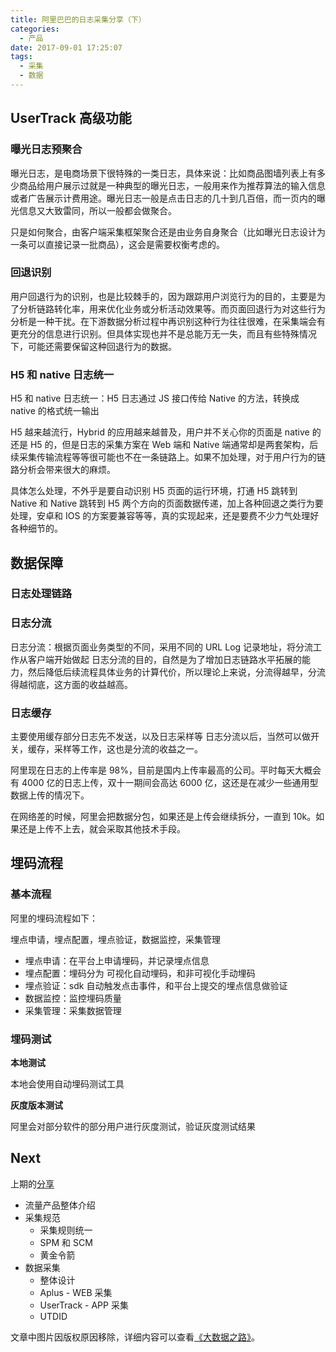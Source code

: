```yaml
---
title: 阿里巴巴的日志采集分享（下）
categories:
  - 产品
date: 2017-09-01 17:25:07
tags:
  - 采集
  - 数据
---
```


## UserTrack 高级功能

### 曝光日志预聚合

曝光日志，是电商场景下很特殊的一类日志，具体来说：比如商品图墙列表上有多少商品给用户展示过就是一种典型的曝光日志，一般用来作为推荐算法的输入信息或者广告展示计费用途。曝光日志一般是点击日志的几十到几百倍，而一页内的曝光信息又大致雷同，所以一般都会做聚合。

只是如何聚合，由客户端采集框架聚合还是由业务自身聚合（比如曝光日志设计为一条可以直接记录一批商品），这会是需要权衡考虑的。

### 回退识别

用户回退行为的识别，也是比较棘手的，因为跟踪用户浏览行为的目的，主要是为了分析链路转化率，用来优化业务或分析活动效果等。而页面回退行为对这些行为分析是一种干扰。在下游数据分析过程中再识别这种行为往往很难，在采集端会有更充分的信息进行识别。但具体实现也并不是总能万无一失，而且有些特殊情况下，可能还需要保留这种回退行为的数据。

<!-- ![](http://pics.naaln.com/blog/2019-01-14-031946.jpg-basicBlog) -->

### H5 和 native 日志统一

H5 和 native 日志统一：H5 日志通过 JS 接口传给 Native 的方法，转换成 native 的格式统一输出

H5 越来越流行，Hybrid 的应用越来越普及，用户并不关心你的页面是 native 的还是 H5 的，但是日志的采集方案在 Web 端和 Native 端通常却是两套架构，后续采集传输流程等等很可能也不在一条链路上。如果不加处理，对于用户行为的链路分析会带来很大的麻烦。

具体怎么处理，不外乎是要自动识别 H5 页面的运行环境，打通 H5 跳转到 Native 和 Native 跳转到 H5 两个方向的页面数据传递，加上各种回退之类行为要处理，安卓和 IOS 的方案要兼容等等，真的实现起来，还是要费不少力气处理好各种细节的。

## 数据保障

### 日志处理链路

<!-- ![](http://pics.naaln.com/blog/2019-01-14-031948.jpg-basicBlog) -->

### 日志分流

日志分流：根据页面业务类型的不同，采用不同的 URL Log 记录地址，将分流工作从客户端开始做起
日志分流的目的，自然是为了增加日志链路水平拓展的能力，然后降低后续流程具体业务的计算代价，所以理论上来说，分流得越早，分流得越彻底，这方面的收益越高。

### 日志缓存

主要使用缓存部分日志先不发送，以及日志采样等
日志分流以后，当然可以做开关，缓存，采样等工作，这也是分流的收益之一。

阿里现在日志的上传率是 98%，目前是国内上传率最高的公司。平时每天大概会有 4000 亿的日志上传，双十一期间会高达 6000 亿，这还是在减少一些通用型数据上传的情况下。

在网络差的时候，阿里会把数据分包，如果还是上传会继续拆分，一直到 10k。如果还是上传不上去，就会采取其他技术手段。

## 埋码流程

### 基本流程

阿里的埋码流程如下：

埋点申请，埋点配置，埋点验证，数据监控，采集管理

- 埋点申请：在平台上申请埋码，并记录埋点信息
- 埋点配置：埋码分为 可视化自动埋码，和非可视化手动埋码
- 埋点验证：sdk 自动触发点击事件，和平台上提交的埋点信息做验证
- 数据监控：监控埋码质量
- 采集管理：采集数据管理

### 埋码测试

**本地测试**

本地会使用自动埋码测试工具

**灰度版本测试**

阿里会对部分软件的部分用户进行灰度测试，验证灰度测试结果

## Next

上期的[分享](https://blog.naaln.com/2017/08/alibaba-data-track-2)

- 流量产品整体介绍
- 采集规范
  - 采集规则统一
  - SPM 和 SCM
  - 黄金令箭
- 数据采集
  - 整体设计
  - Aplus - WEB 采集
  - UserTrack - APP 采集
  - UTDID

文章中图片因版权原因移除，详细内容可以查看[《大数据之路》](https://book.douban.com/subject/27074564/)。
